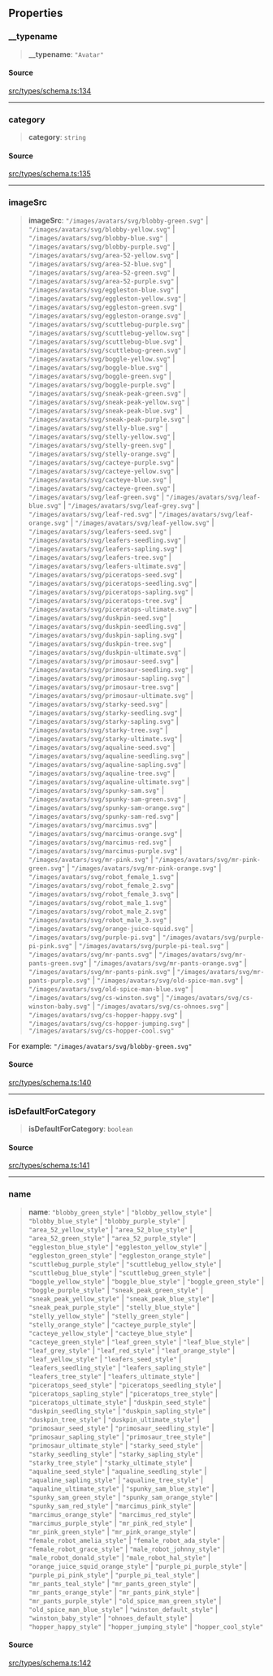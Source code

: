 ## Properties

### \_\_typename

> **\_\_typename**: `"Avatar"`

#### Source

[src/types/schema.ts:134](https://github.com/bhavjitChauhan/khan-api/blob/214cc6672777162cd3ec638a3ad3a22f7fe37e04/src/types/schema.ts#L134)

***

### category

> **category**: `string`

#### Source

[src/types/schema.ts:135](https://github.com/bhavjitChauhan/khan-api/blob/214cc6672777162cd3ec638a3ad3a22f7fe37e04/src/types/schema.ts#L135)

***

### imageSrc

> **imageSrc**: `"/images/avatars/svg/blobby-green.svg"` \| `"/images/avatars/svg/blobby-yellow.svg"` \| `"/images/avatars/svg/blobby-blue.svg"` \| `"/images/avatars/svg/blobby-purple.svg"` \| `"/images/avatars/svg/area-52-yellow.svg"` \| `"/images/avatars/svg/area-52-blue.svg"` \| `"/images/avatars/svg/area-52-green.svg"` \| `"/images/avatars/svg/area-52-purple.svg"` \| `"/images/avatars/svg/eggleston-blue.svg"` \| `"/images/avatars/svg/eggleston-yellow.svg"` \| `"/images/avatars/svg/eggleston-green.svg"` \| `"/images/avatars/svg/eggleston-orange.svg"` \| `"/images/avatars/svg/scuttlebug-purple.svg"` \| `"/images/avatars/svg/scuttlebug-yellow.svg"` \| `"/images/avatars/svg/scuttlebug-blue.svg"` \| `"/images/avatars/svg/scuttlebug-green.svg"` \| `"/images/avatars/svg/boggle-yellow.svg"` \| `"/images/avatars/svg/boggle-blue.svg"` \| `"/images/avatars/svg/boggle-green.svg"` \| `"/images/avatars/svg/boggle-purple.svg"` \| `"/images/avatars/svg/sneak-peak-green.svg"` \| `"/images/avatars/svg/sneak-peak-yellow.svg"` \| `"/images/avatars/svg/sneak-peak-blue.svg"` \| `"/images/avatars/svg/sneak-peak-purple.svg"` \| `"/images/avatars/svg/stelly-blue.svg"` \| `"/images/avatars/svg/stelly-yellow.svg"` \| `"/images/avatars/svg/stelly-green.svg"` \| `"/images/avatars/svg/stelly-orange.svg"` \| `"/images/avatars/svg/cacteye-purple.svg"` \| `"/images/avatars/svg/cacteye-yellow.svg"` \| `"/images/avatars/svg/cacteye-blue.svg"` \| `"/images/avatars/svg/cacteye-green.svg"` \| `"/images/avatars/svg/leaf-green.svg"` \| `"/images/avatars/svg/leaf-blue.svg"` \| `"/images/avatars/svg/leaf-grey.svg"` \| `"/images/avatars/svg/leaf-red.svg"` \| `"/images/avatars/svg/leaf-orange.svg"` \| `"/images/avatars/svg/leaf-yellow.svg"` \| `"/images/avatars/svg/leafers-seed.svg"` \| `"/images/avatars/svg/leafers-seedling.svg"` \| `"/images/avatars/svg/leafers-sapling.svg"` \| `"/images/avatars/svg/leafers-tree.svg"` \| `"/images/avatars/svg/leafers-ultimate.svg"` \| `"/images/avatars/svg/piceratops-seed.svg"` \| `"/images/avatars/svg/piceratops-seedling.svg"` \| `"/images/avatars/svg/piceratops-sapling.svg"` \| `"/images/avatars/svg/piceratops-tree.svg"` \| `"/images/avatars/svg/piceratops-ultimate.svg"` \| `"/images/avatars/svg/duskpin-seed.svg"` \| `"/images/avatars/svg/duskpin-seedling.svg"` \| `"/images/avatars/svg/duskpin-sapling.svg"` \| `"/images/avatars/svg/duskpin-tree.svg"` \| `"/images/avatars/svg/duskpin-ultimate.svg"` \| `"/images/avatars/svg/primosaur-seed.svg"` \| `"/images/avatars/svg/primosaur-seedling.svg"` \| `"/images/avatars/svg/primosaur-sapling.svg"` \| `"/images/avatars/svg/primosaur-tree.svg"` \| `"/images/avatars/svg/primosaur-ultimate.svg"` \| `"/images/avatars/svg/starky-seed.svg"` \| `"/images/avatars/svg/starky-seedling.svg"` \| `"/images/avatars/svg/starky-sapling.svg"` \| `"/images/avatars/svg/starky-tree.svg"` \| `"/images/avatars/svg/starky-ultimate.svg"` \| `"/images/avatars/svg/aqualine-seed.svg"` \| `"/images/avatars/svg/aqualine-seedling.svg"` \| `"/images/avatars/svg/aqualine-sapling.svg"` \| `"/images/avatars/svg/aqualine-tree.svg"` \| `"/images/avatars/svg/aqualine-ultimate.svg"` \| `"/images/avatars/svg/spunky-sam.svg"` \| `"/images/avatars/svg/spunky-sam-green.svg"` \| `"/images/avatars/svg/spunky-sam-orange.svg"` \| `"/images/avatars/svg/spunky-sam-red.svg"` \| `"/images/avatars/svg/marcimus.svg"` \| `"/images/avatars/svg/marcimus-orange.svg"` \| `"/images/avatars/svg/marcimus-red.svg"` \| `"/images/avatars/svg/marcimus-purple.svg"` \| `"/images/avatars/svg/mr-pink.svg"` \| `"/images/avatars/svg/mr-pink-green.svg"` \| `"/images/avatars/svg/mr-pink-orange.svg"` \| `"/images/avatars/svg/robot_female_1.svg"` \| `"/images/avatars/svg/robot_female_2.svg"` \| `"/images/avatars/svg/robot_female_3.svg"` \| `"/images/avatars/svg/robot_male_1.svg"` \| `"/images/avatars/svg/robot_male_2.svg"` \| `"/images/avatars/svg/robot_male_3.svg"` \| `"/images/avatars/svg/orange-juice-squid.svg"` \| `"/images/avatars/svg/purple-pi.svg"` \| `"/images/avatars/svg/purple-pi-pink.svg"` \| `"/images/avatars/svg/purple-pi-teal.svg"` \| `"/images/avatars/svg/mr-pants.svg"` \| `"/images/avatars/svg/mr-pants-green.svg"` \| `"/images/avatars/svg/mr-pants-orange.svg"` \| `"/images/avatars/svg/mr-pants-pink.svg"` \| `"/images/avatars/svg/mr-pants-purple.svg"` \| `"/images/avatars/svg/old-spice-man.svg"` \| `"/images/avatars/svg/old-spice-man-blue.svg"` \| `"/images/avatars/svg/cs-winston.svg"` \| `"/images/avatars/svg/cs-winston-baby.svg"` \| `"/images/avatars/svg/cs-ohnoes.svg"` \| `"/images/avatars/svg/cs-hopper-happy.svg"` \| `"/images/avatars/svg/cs-hopper-jumping.svg"` \| `"/images/avatars/svg/cs-hopper-cool.svg"`

For example:
`"/images/avatars/svg/blobby-green.svg"`

#### Source

[src/types/schema.ts:140](https://github.com/bhavjitChauhan/khan-api/blob/214cc6672777162cd3ec638a3ad3a22f7fe37e04/src/types/schema.ts#L140)

***

### isDefaultForCategory

> **isDefaultForCategory**: `boolean`

#### Source

[src/types/schema.ts:141](https://github.com/bhavjitChauhan/khan-api/blob/214cc6672777162cd3ec638a3ad3a22f7fe37e04/src/types/schema.ts#L141)

***

### name

> **name**: `"blobby_green_style"` \| `"blobby_yellow_style"` \| `"blobby_blue_style"` \| `"blobby_purple_style"` \| `"area_52_yellow_style"` \| `"area_52_blue_style"` \| `"area_52_green_style"` \| `"area_52_purple_style"` \| `"eggleston_blue_style"` \| `"eggleston_yellow_style"` \| `"eggleston_green_style"` \| `"eggleston_orange_style"` \| `"scuttlebug_purple_style"` \| `"scuttlebug_yellow_style"` \| `"scuttlebug_blue_style"` \| `"scuttlebug_green_style"` \| `"boggle_yellow_style"` \| `"boggle_blue_style"` \| `"boggle_green_style"` \| `"boggle_purple_style"` \| `"sneak_peak_green_style"` \| `"sneak_peak_yellow_style"` \| `"sneak_peak_blue_style"` \| `"sneak_peak_purple_style"` \| `"stelly_blue_style"` \| `"stelly_yellow_style"` \| `"stelly_green_style"` \| `"stelly_orange_style"` \| `"cacteye_purple_style"` \| `"cacteye_yellow_style"` \| `"cacteye_blue_style"` \| `"cacteye_green_style"` \| `"leaf_green_style"` \| `"leaf_blue_style"` \| `"leaf_grey_style"` \| `"leaf_red_style"` \| `"leaf_orange_style"` \| `"leaf_yellow_style"` \| `"leafers_seed_style"` \| `"leafers_seedling_style"` \| `"leafers_sapling_style"` \| `"leafers_tree_style"` \| `"leafers_ultimate_style"` \| `"piceratops_seed_style"` \| `"piceratops_seedling_style"` \| `"piceratops_sapling_style"` \| `"piceratops_tree_style"` \| `"piceratops_ultimate_style"` \| `"duskpin_seed_style"` \| `"duskpin_seedling_style"` \| `"duskpin_sapling_style"` \| `"duskpin_tree_style"` \| `"duskpin_ultimate_style"` \| `"primosaur_seed_style"` \| `"primosaur_seedling_style"` \| `"primosaur_sapling_style"` \| `"primosaur_tree_style"` \| `"primosaur_ultimate_style"` \| `"starky_seed_style"` \| `"starky_seedling_style"` \| `"starky_sapling_style"` \| `"starky_tree_style"` \| `"starky_ultimate_style"` \| `"aqualine_seed_style"` \| `"aqualine_seedling_style"` \| `"aqualine_sapling_style"` \| `"aqualine_tree_style"` \| `"aqualine_ultimate_style"` \| `"spunky_sam_blue_style"` \| `"spunky_sam_green_style"` \| `"spunky_sam_orange_style"` \| `"spunky_sam_red_style"` \| `"marcimus_pink_style"` \| `"marcimus_orange_style"` \| `"marcimus_red_style"` \| `"marcimus_purple_style"` \| `"mr_pink_red_style"` \| `"mr_pink_green_style"` \| `"mr_pink_orange_style"` \| `"female_robot_amelia_style"` \| `"female_robot_ada_style"` \| `"female_robot_grace_style"` \| `"male_robot_johnny_style"` \| `"male_robot_donald_style"` \| `"male_robot_hal_style"` \| `"orange_juice_squid_orange_style"` \| `"purple_pi_purple_style"` \| `"purple_pi_pink_style"` \| `"purple_pi_teal_style"` \| `"mr_pants_teal_style"` \| `"mr_pants_green_style"` \| `"mr_pants_orange_style"` \| `"mr_pants_pink_style"` \| `"mr_pants_purple_style"` \| `"old_spice_man_green_style"` \| `"old_spice_man_blue_style"` \| `"winston_default_style"` \| `"winston_baby_style"` \| `"ohnoes_default_style"` \| `"hopper_happy_style"` \| `"hopper_jumping_style"` \| `"hopper_cool_style"`

#### Source

[src/types/schema.ts:142](https://github.com/bhavjitChauhan/khan-api/blob/214cc6672777162cd3ec638a3ad3a22f7fe37e04/src/types/schema.ts#L142)
